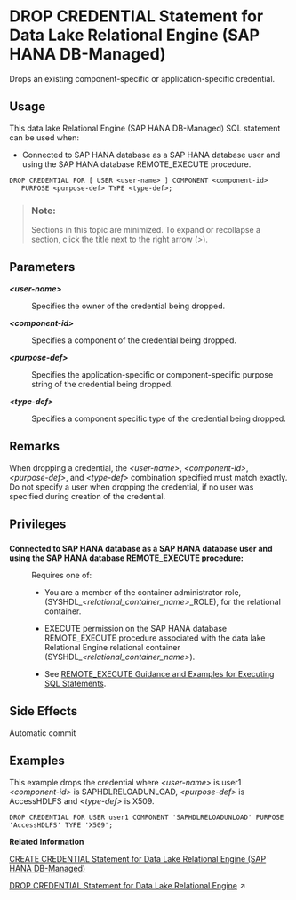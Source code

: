<!-- loiob1503e6de40c4360b44486c19f7478c2 -->

# DROP CREDENTIAL Statement for Data Lake Relational Engine \(SAP HANA DB-Managed\)

Drops an existing component-specific or application-specific credential.



<a name="loiob1503e6de40c4360b44486c19f7478c2__section_egm_jff_2zb"/>

## Usage

This data lake Relational Engine \(SAP HANA DB-Managed\) SQL statement can be used when:

-   Connected to SAP HANA database as a SAP HANA database user and using the SAP HANA database REMOTE\_EXECUTE procedure.



```
DROP CREDENTIAL FOR [ USER <user-name> ] COMPONENT <component-id> 
   PURPOSE <purpose-def> TYPE <type-def>;
```



> ### Note:  
> Sections in this topic are minimized. To expand or recollapse a section, click the title next to the right arrow \(*\>*\).



<a name="loiob1503e6de40c4360b44486c19f7478c2__section_fmy_phf_2zb"/>

## Parameters


<dl>
<dt><b>

*<user-name\>*

</b></dt>
<dd>

Specifies the owner of the credential being dropped.



</dd><dt><b>

*<component-id\>*

</b></dt>
<dd>

Specifies a component of the credential being dropped.



</dd><dt><b>

*<purpose-def\>*

</b></dt>
<dd>

Specifies the application-specific or component-specific purpose string of the credential being dropped.



</dd><dt><b>

*<type-def\>*

</b></dt>
<dd>

Specifies a component specific type of the credential being dropped.



</dd>
</dl>



<a name="loiob1503e6de40c4360b44486c19f7478c2__section_wgx_qhf_2zb"/>

## Remarks

When dropping a credential, the *<user-name\>*, *<component-id\>*, *<purpose-def\>*, and *<type-def\>* combination specified must match exactly. Do not specify a user when dropping the credential, if no user was specified during creation of the credential.



<a name="loiob1503e6de40c4360b44486c19f7478c2__section_tj5_rhf_2zb"/>

## Privileges



### 


<dl>
<dt><b>

Connected to SAP HANA database as a SAP HANA database user and using the SAP HANA database REMOTE\_EXECUTE procedure:

</b></dt>
<dd>

Requires one of:

-   You are a member of the container administrator role, \(SYSHDL\_*<relational\_container\_name\>*\_ROLE\), for the relational container.
-   EXECUTE permission on the SAP HANA database REMOTE\_EXECUTE procedure associated with the data lake Relational Engine relational container \(SYSHDL\_*<relational\_container\_name\>*\).

-   See [REMOTE\_EXECUTE Guidance and Examples for Executing SQL Statements](remote-execute-guidance-and-examples-for-executing-sql-statements-fd99ac0.md).




</dd>
</dl>



<a name="loiob1503e6de40c4360b44486c19f7478c2__section_opf_whf_2zb"/>

## Side Effects

Automatic commit



<a name="loiob1503e6de40c4360b44486c19f7478c2__section_d1z_shf_2zb"/>

## Examples

This example drops the credential where *<user-name\>* is user1 *<component-id\>* is SAPHDLRELOADUNLOAD, *<purpose-def\>* is AccessHDLFS and *<type-def\>* is X509.

```
DROP CREDENTIAL FOR USER user1 COMPONENT 'SAPHDLRELOADUNLOAD' PURPOSE 'AccessHDLFS' TYPE 'X509';
```

**Related Information**  


[CREATE CREDENTIAL Statement for Data Lake Relational Engine \(SAP HANA DB-Managed\)](create-credential-statement-for-data-lake-relational-engine-sap-hana-db-managed-da4e344.md "Creates a component-specific or application-specific credential.")

[DROP CREDENTIAL Statement for Data Lake Relational Engine](https://help.sap.com/viewer/19b3964099384f178ad08f2d348232a9/2023_4_QRC/en-US/4a43c4c30466458ba7c9c80ec44f6bdc.html "Drops an existing component-specific or application-specific credential.") :arrow_upper_right:

